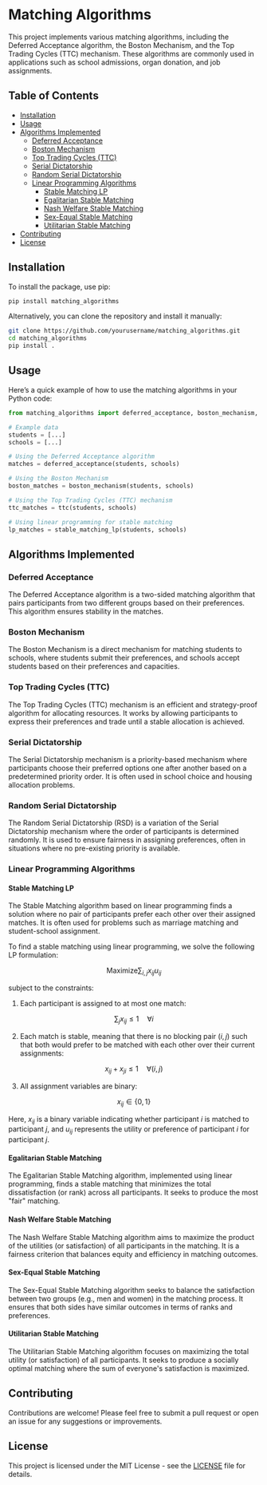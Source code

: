 # Matching Algorithms

This project implements various matching algorithms, including the Deferred Acceptance algorithm, the Boston Mechanism, and the Top Trading Cycles (TTC) mechanism. These algorithms are commonly used in applications such as school admissions, organ donation, and job assignments.

## Table of Contents

- [Installation](#installation)
- [Usage](#usage)
- [Algorithms Implemented](#algorithms-implemented)
  - [Deferred Acceptance](#deferred-acceptance)
  - [Boston Mechanism](#boston-mechanism)
  - [Top Trading Cycles (TTC)](#top-trading-cycles-ttc)
  - [Serial Dictatorship](#serial-dictatorship)
  - [Random Serial Dictatorship](#random-serial-dictatorship)
  - [Linear Programming Algorithms](#linear-programming-algorithms)
    - [Stable Matching LP](#stable-matching-lp)
    - [Egalitarian Stable Matching](#egalitarian-stable-matching)
    - [Nash Welfare Stable Matching](#nash-welfare-stable-matching)
    - [Sex-Equal Stable Matching](#sex-equal-stable-matching)
    - [Utilitarian Stable Matching](#utilitarian-stable-matching)
- [Contributing](#contributing)
- [License](#license)

## Installation

To install the package, use pip:

```bash
pip install matching_algorithms
```

Alternatively, you can clone the repository and install it manually:

```bash
git clone https://github.com/yourusername/matching_algorithms.git
cd matching_algorithms
pip install .

```

## Usage

Here’s a quick example of how to use the matching algorithms in your Python code:

```python
from matching_algorithms import deferred_acceptance, boston_mechanism, ttc

# Example data
students = [...]
schools = [...]

# Using the Deferred Acceptance algorithm
matches = deferred_acceptance(students, schools)

# Using the Boston Mechanism
boston_matches = boston_mechanism(students, schools)

# Using the Top Trading Cycles (TTC) mechanism
ttc_matches = ttc(students, schools)

# Using linear programming for stable matching
lp_matches = stable_matching_lp(students, schools)

```

## Algorithms Implemented

### Deferred Acceptance

The Deferred Acceptance algorithm is a two-sided matching algorithm that pairs participants from two different groups based on their preferences. This algorithm ensures stability in the matches.

### Boston Mechanism

The Boston Mechanism is a direct mechanism for matching students to schools, where students submit their preferences, and schools accept students based on their preferences and capacities.

### Top Trading Cycles (TTC)

The Top Trading Cycles (TTC) mechanism is an efficient and strategy-proof algorithm for allocating resources. It works by allowing participants to express their preferences and trade until a stable allocation is achieved.

### Serial Dictatorship

The Serial Dictatorship mechanism is a priority-based mechanism where participants choose their preferred options one after another based on a predetermined priority order. It is often used in school choice and housing allocation problems.

### Random Serial Dictatorship

The Random Serial Dictatorship (RSD) is a variation of the Serial Dictatorship mechanism where the order of participants is determined randomly. It is used to ensure fairness in assigning preferences, often in situations where no pre-existing priority is available.

### Linear Programming Algorithms

#### Stable Matching LP

The Stable Matching algorithm based on linear programming finds a solution where no pair of participants prefer each other over their assigned matches. It is often used for problems such as marriage matching and student-school assignment.

To find a stable matching using linear programming, we solve the following LP formulation:

$$
\text{Maximize} \sum_{i,j} x_{ij} u_{ij}
$$

subject to the constraints:

1. Each participant is assigned to at most one match:

$$
\sum_{j} x_{ij} \leq 1 \quad \forall i
$$

2. Each match is stable, meaning that there is no blocking pair $(i,j)$ such that both would prefer to be matched with each other over their current assignments:

$$
x_{ij} + x_{ji} \leq 1 \quad \forall (i,j)
$$

3. All assignment variables are binary:

$$
x_{ij} \in \{0, 1\}
$$

Here, $x_{ij}$ is a binary variable indicating whether participant $i$ is matched to participant $j$, and $u_{ij}$ represents the utility or preference of participant $i$ for participant $j$.

#### Egalitarian Stable Matching

The Egalitarian Stable Matching algorithm, implemented using linear programming, finds a stable matching that minimizes the total dissatisfaction (or rank) across all participants. It seeks to produce the most "fair" matching.

#### Nash Welfare Stable Matching

The Nash Welfare Stable Matching algorithm aims to maximize the product of the utilities (or satisfaction) of all participants in the matching. It is a fairness criterion that balances equity and efficiency in matching outcomes.

#### Sex-Equal Stable Matching

The Sex-Equal Stable Matching algorithm seeks to balance the satisfaction between two groups (e.g., men and women) in the matching process. It ensures that both sides have similar outcomes in terms of ranks and preferences.

#### Utilitarian Stable Matching

The Utilitarian Stable Matching algorithm focuses on maximizing the total utility (or satisfaction) of all participants. It seeks to produce a socially optimal matching where the sum of everyone's satisfaction is maximized.


## Contributing

Contributions are welcome! Please feel free to submit a pull request or open an issue for any suggestions or improvements.

## License

This project is licensed under the MIT License - see the [LICENSE](LICENSE) file for details.
